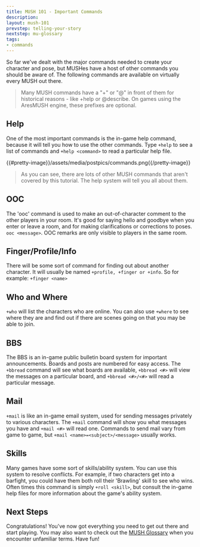 ```yaml
---
title: MUSH 101 - Important Commands
description:
layout: mush-101
prevstep: telling-your-story
nextstep: mu-glossary
tags: 
- commands
---
```


So far we've dealt with the major commands needed to create your character and pose, but MUSHes have a host of other commands you should be aware of.  The following commands are available on virtually every MUSH out there.

> Many MUSH commands have a "+" or "@" in front of them for historical reasons - like +help or @describe.  On games using the AresMUSH engine, these prefixes are optional.

## Help

One of the most important commands is the in-game help command, because it will tell you how to use the other commands.    Type `+help` to see a list of commands and `+help <command>` to read a particular help file.    

{{#pretty-image}}/assets/media/postpics/commands.png{{/pretty-image}}

> As you can see, there are lots of other MUSH commands that aren't covered by this tutorial.  The help system will tell you all about them.

## OOC

The 'ooc' command is used to make an out-of-character comment to the other players in your room.  It's good for saying hello and goodbye when you enter or leave a room, and for making clarifications or corrections to poses.  `ooc <message>`.  OOC remarks are only visible to players in the same room.

## Finger/Profile/Info

There will be some sort of command for finding out about another character.  It will usually be named `+profile, +finger or +info`.  So for example:  `+finger <name>`

## Who and Where

`+who` will list the characters who are online. You can also use `+where` to see where they are and find out if there are scenes going on that you may be able to join.

## BBS

The BBS is an in-game public bulletin board system for important announcements.   Boards and posts are numbered for easy access.  The `+bbread` command will see what boards are available, `+bbread <#>` will view the messages on a particular board, and `+bbread <#>/<#>` will read a particular message.

## Mail

`+mail` is like an in-game email system, used for sending messages privately to various characters.  The `+mail` command will show you what messages you have and `+mail <#>` will read one.  Commands to send mail vary from game to game, but `+mail <name>=<subject>/<message>` usually works.

## Skills

Many games have some sort of skills/ability system.  You can use this system to resolve conflicts.  For example, if two characters get into a barfight, you could have them both roll their 'Brawling' skill to see who wins.   Often times this command is simply `+roll <skill>`, but consult the in-game help files for more information about the game's ability system.

## Next Steps

Congratulations!  You've now got everything you need to get out there and start playing.   You may also want to check out the [MUSH Glossary](/mush-101/mu-glossary) when you encounter unfamiliar terms.   Have fun!
